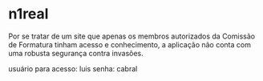 # n1real
Por se tratar de um site que apenas os membros autorizados da Comissão de Formatura tinham acesso e conhecimento, a aplicação não conta com uma robusta segurança contra invasões.

usuário para acesso: luis
senha: cabral

